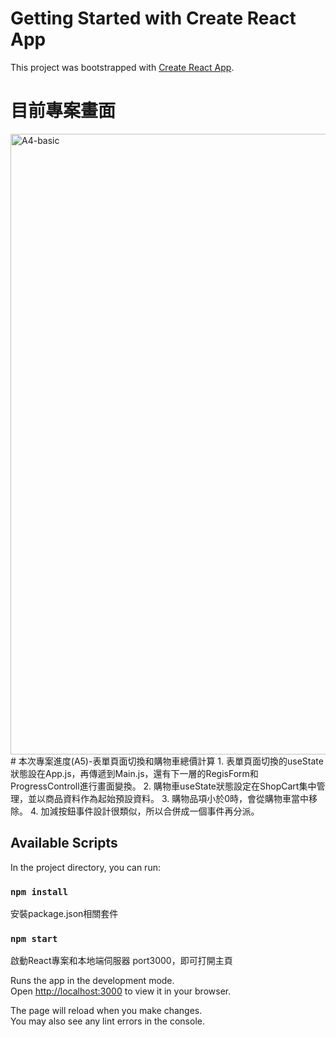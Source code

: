 # Getting Started with Create React App

This project was bootstrapped with [Create React App](https://github.com/facebook/create-react-app).

# 目前專案畫面
<img width="993" alt="A4-basic" src="https://user-images.githubusercontent.com/71853581/200102178-2387845b-9023-4577-a5c3-d7b962044e2f.png">        
# 本次專案進度(A5)-表單頁面切換和購物車總價計算  
1. 表單頁面切換的useState狀態設在App.js，再傳遞到Main.js，還有下一層的RegisForm和ProgressControll進行畫面變換。
2. 購物車useState狀態設定在ShopCart集中管理，並以商品資料作為起始預設資料。
3. 購物品項小於0時，會從購物車當中移除。
4. 加減按鈕事件設計很類似，所以合併成一個事件再分派。

## Available Scripts

In the project directory, you can run:
### `npm install`

安裝package.json相關套件

### `npm start`

啟動React專案和本地端伺服器 port3000，即可打開主頁

Runs the app in the development mode.\
Open [http://localhost:3000](http://localhost:3000) to view it in your browser.

The page will reload when you make changes.\
You may also see any lint errors in the console.
